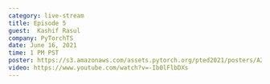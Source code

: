 ```yaml
---
category: live-stream
title: Episode 5
guest:  Kashif Rasul
company: PyTorchTS
date: June 16, 2021
time: 1 PM PST
poster: https://s3.amazonaws.com/assets.pytorch.org/pted2021/posters/A2.png
video: https://www.youtube.com/watch?v=-Ib0lFlbDXs
---
```

